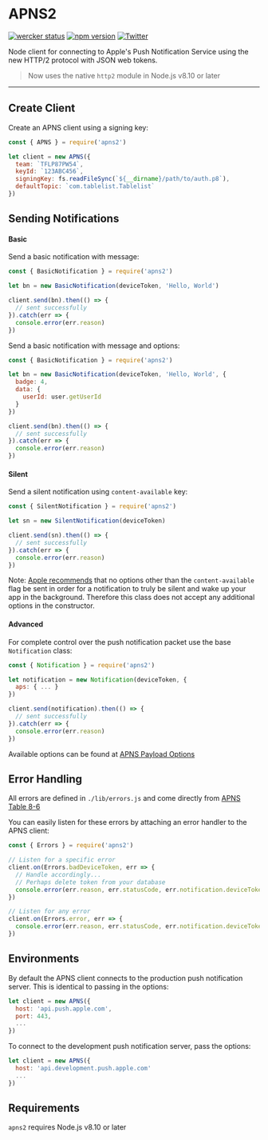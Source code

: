 APNS2
=====

[![wercker status](https://app.wercker.com/status/0e705662e5c35d51a971764fe3e27814/s/master "wercker status")](https://app.wercker.com/project/byKey/0e705662e5c35d51a971764fe3e27814)
[![npm version](https://badge.fury.io/js/apns2.svg)](https://badge.fury.io/js/apns2)
[![Twitter](https://img.shields.io/badge/twitter-@andrew_barba-blue.svg?style=flat)](http://twitter.com/andrew_barba)

Node client for connecting to Apple's Push Notification Service using the new HTTP/2 protocol with JSON web tokens.

> Now uses the native `http2` module in Node.js v8.10 or later

---

## Create Client

Create an APNS client using a signing key:

```javascript
const { APNS } = require('apns2')

let client = new APNS({
  team: `TFLP87PW54`,
  keyId: `123ABC456`,
  signingKey: fs.readFileSync(`${__dirname}/path/to/auth.p8`),
  defaultTopic: `com.tablelist.Tablelist`
})
```

## Sending Notifications

#### Basic

Send a basic notification with message:

```javascript
const { BasicNotification } = require('apns2')

let bn = new BasicNotification(deviceToken, 'Hello, World')

client.send(bn).then(() => {
  // sent successfully
}).catch(err => {
  console.error(err.reason)
})
```

Send a basic notification with message and options:

```javascript
const { BasicNotification } = require('apns2')

let bn = new BasicNotification(deviceToken, 'Hello, World', {
  badge: 4,
  data: {
    userId: user.getUserId
  }
})

client.send(bn).then(() => {
  // sent successfully
}).catch(err => {
  console.error(err.reason)
})
```

#### Silent

Send a silent notification using `content-available` key:

```javascript
const { SilentNotification } = require('apns2')

let sn = new SilentNotification(deviceToken)

client.send(sn).then(() => {
  // sent successfully
}).catch(err => {
  console.error(err.reason)
})
```

Note: [Apple recommends](https://developer.apple.com/library/content/documentation/NetworkingInternet/Conceptual/RemoteNotificationsPG/CreatingtheNotificationPayload.html#//apple_ref/doc/uid/TP40008194-CH10-SW8) that no options other than the `content-available` flag be sent in order for a notification to truly be silent and wake up your app in the background. Therefore this class does not accept any additional options in the constructor.

#### Advanced

For complete control over the push notification packet use the base `Notification` class:

```javascript
const { Notification } = require('apns2')

let notification = new Notification(deviceToken, {
  aps: { ... }
})

client.send(notification).then(() => {
  // sent successfully
}).catch(err => {
  console.error(err.reason)
})
```

Available options can be found at [APNS Payload Options](https://developer.apple.com/library/content/documentation/NetworkingInternet/Conceptual/RemoteNotificationsPG/PayloadKeyReference.html#//apple_ref/doc/uid/TP40008194-CH17-SW1)

## Error Handling

All errors are defined in `./lib/errors.js` and come directly from [APNS Table 8-6](https://developer.apple.com/library/content/documentation/NetworkingInternet/Conceptual/RemoteNotificationsPG/CommunicatingwithAPNs.html#//apple_ref/doc/uid/TP40008194-CH11-SW17)

You can easily listen for these errors by attaching an error handler to the APNS client:

```javascript
const { Errors } = require('apns2')

// Listen for a specific error
client.on(Errors.badDeviceToken, err => {
  // Handle accordingly...
  // Perhaps delete token from your database
  console.error(err.reason, err.statusCode, err.notification.deviceToken)
})

// Listen for any error
client.on(Errors.error, err => {
  console.error(err.reason, err.statusCode, err.notification.deviceToken)
})
```

## Environments

By default the APNS client connects to the production push notification server. This is identical to passing in the options:

```javascript
let client = new APNS({
  host: 'api.push.apple.com',
  port: 443,
  ...
})
```

To connect to the development push notification server, pass the options:

```javascript
let client = new APNS({
  host: 'api.development.push.apple.com'
  ...
})
```

## Requirements

`apns2` requires Node.js v8.10 or later
